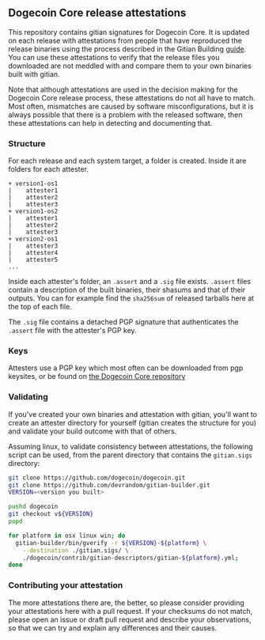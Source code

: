Dogecoin Core release attestations
-----------------------------------

This repository contains gitian signatures for Dogecoin Core. It is updated on
each release with attestations from people that have reproduced the release
binaries using the process described in the Gitian Building
[guide](https://github.com/dogecoin/dogecoin/blob/master/doc/gitian-building.md).
You can use these attestations to verify that the release files you downloaded
are not meddled with and compare them to your own binaries built with gitian.

Note that although attestations are used in the decision making for the Dogecoin
Core release process, these attestations do not all have to match. Most often,
mismatches are caused by software misconfigurations, but it is always possible
that there is a problem with the released software, then these attestations can
help in detecting and documenting that.

### Structure

For each release and each system target, a folder is created. Inside it are
folders for each attester.

```
+ version1-os1
|    attester1
|    attester2
|    attester3
+ version1-os2
|    attester1
|    attester2
|    attester3
+ version2-os1
|    attester3
|    attester4
|    attester5
...
```

Inside each attester's folder, an `.assert` and a `.sig` file exists. `.assert`
files contain a description of the built binaries, their shasums and that of
their outputs. You can for example find the `sha256sum` of released tarballs
here at the top of each file.

The `.sig` file contains a detached PGP signature that authenticates the `.assert`
file with the attester's PGP key.

### Keys

Attesters use a PGP key which most often can be downloaded from pgp keysites, or
be found on [the Dogecoin Core repository](https://github.com/dogecoin/dogecoin/tree/master/contrib/gitian-keys)

### Validating

If you've created your own binaries and attestation with gitian, you'll want to
create an attester directory for yourself (gitian creates the structure for you)
and validate your build outcome with that of others.

Assuming linux, to validate consistency between attestations, the following
script can be used, from the parent directory that contains the `gitian.sigs`
directory:

```bash
git clone https://github.com/dogecoin/dogecoin.git
git clone https://github.com/devrandom/gitian-builder.git
VERSION=<version you built>

pushd dogecoin
git checkout v${VERSION}
popd

for platform in osx linux win; do
  gitian-builder/bin/gverify -r ${VERSION}-${platform} \
    --destination ./gitian.sigs/ \
    ./dogecoin/contrib/gitian-descriptors/gitian-${platform}.yml;
done
```

### Contributing your attestation

The more attestations there are, the better, so please consider providing your
attestations here with a pull request. If your checksums do not match, please
open an issue or draft pull request and describe your observations, so that we
can try and explain any differences and their causes.
